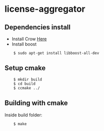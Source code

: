 # license-aggregator

## Dependencies install
* Install Crow [Here](https://github.com/CrowCpp/Crow/releases/tag/v1.0+5)
* Install boost
```
    $ sudo apt-get install libboost-all-dev
```

## Setup cmake
```
    $ mkdir build
    $ cd build
    $ ccmake ../
```

## Building with cmake

Inside build folder:
```
    $ make
```